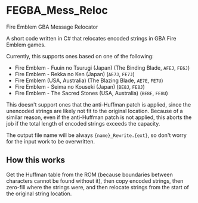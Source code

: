 # FEGBA_Mess_Reloc
Fire Emblem GBA Message Relocator

A short code written in C# that relocates encoded strings in GBA Fire Emblem games.

Currently, this supports ones based on one of the following:
* Fire Emblem - Fuuin no Tsurugi (Japan) (The Binding Blade, ``AFEJ``, ``FE6J``)
* Fire Emblem - Rekka no Ken (Japan) (``AE7J``, ``FE7J``)
* Fire Emblem (USA, Australia) (The Blazing Blade, ``AE7E``, ``FE7U``)
* Fire Emblem - Seima no Kouseki (Japan) (``BE8J``, ``FE8J``)
* Fire Emblem - The Sacred Stones (USA, Australia) (``BE8E``, ``FE8U``)

This doesn't support ones that the anti-Huffman patch is applied, since the unencoded strings are likely not fit to the original location.
Because of a similar reason, even if the anti-Huffman patch is not applied, this aborts the job if the total length of encoded strings exceeds the capacity.

The output file name will be always ``{name}_Rewrite.{ext}``, so don't worry for the input work to be overwritten.

## How this works
Get the Huffman table from the ROM (because boundaries between characters cannot be found without it), then copy encoded strings, then zero-fill where the strings were, and then relocate strings from the start of the original string location.
